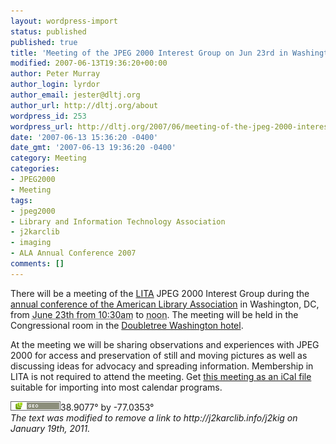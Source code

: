 ```yaml
---
layout: wordpress-import
status: published
published: true
title: 'Meeting of the JPEG 2000 Interest Group on Jun 23rd in Washington, DC'
modified: 2007-06-13T19:36:20+00:00
author: Peter Murray
author_login: lyrdor
author_email: jester@dltj.org
author_url: http://dltj.org/about
wordpress_id: 253
wordpress_url: http://dltj.org/2007/06/meeting-of-the-jpeg-2000-interest-group-on-jun-23rd-in-washington-dc/
date: '2007-06-13 15:36:20 -0400'
date_gmt: '2007-06-13 19:36:20 -0400'
category: Meeting
categories:
- JPEG2000
- Meeting
tags:
- jpeg2000
- Library and Information Technology Association
- j2karclib
- imaging
- ALA Annual Conference 2007
comments: []
---
```

<div class="vevent" id="hcalendar-JPEG-2000-Interest-Group-Meeting" style="display:inline">
There will be a meeting of the <a href="http://www.lita.org/" title="ALA/LITA Home page">LITA</a> <span class="removed_link" title="http://j2karclib.info/j2kig"><span class="summary">JPEG 2000 Interest Group</span></span> during the <a href="http://www.ala.org/annual" title="ALA Annual Conference 2007 homepage">annual conference of the American Library Association</a> in Washington, DC, from <abbr class="dtstart" title="20070623T1030-0400">June 23th from 10:30am</abbr> to <abbr class="dtend" title="20070623T1200-0400">noon</abbr>.  The meeting will be held in the <span class="location">Congressional room in the <a href="http://doubletree.hilton.com/en/dt/hotels/index.jhtml?ctyhocn=WASDTDT" title="Website for Doubletree hotel near the convention center in Washington DC">Doubletree Washington hotel</a></span>.</div>
<p>  At the meeting we will be sharing observations and experiences with JPEG 2000 for access and preservation of still and moving pictures as well as discussing ideas for  advocacy and spreading information.  Membership in LITA is not required to attend the meeting.  Get <a href="http://suda.co.uk/projects/microformats/hcalendar/get-cal.php?uri=http://http://dltj.org/2007/06/j2kig-in-dc/" title="iCal file">this meeting as an iCal file</a> suitable for importing into most calendar programs.<br />
<!--break--></p>
<div class="geo"><img src="/assets/images/2007/06/geo.png" width="80" height="15" alt="Geo microformat" /><span class="latitude">38.9077&deg;</span> by <span class="longitude">-77.0353&deg;</span></div>
<p style="padding:0;margin:0;font-style:italic;" class="removed_link">The text was modified to remove a link to http://j2karclib.info/j2kig on January 19th, 2011.</p>
